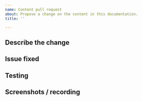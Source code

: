 ```yaml
---
name: Content pull request
about: Propose a change on the content in this documentation.
title: ''

---
```


<!-- **IMPORTANT: this is only for documentation content changes.**
If you want to suggest a change to the tools, CI and build process, create a DocOps pull request.

**Before pushing any commit in your pull request, make sure that you:**

- read the [contribution guidelines](https://wiki.hyperledger.org/display/BESU/Contributing+to+documentation).
- [signed all commits of for the DCO](https://wiki.hyperledger.org/display/BESU/DCO).
- have [tested your changes locally](https://wiki.hyperledger.org/display/BESU/MkDocs+And+Markdown+Guide#MkDocsAndMarkdownGuide-PreviewTheDocumentation) before submitting them to the community for review. -->

## Describe the change

<!-- A clear and concise description of what this PR changes in the content. -->

## Issue fixed

<!-- Except for minor changes (typos, commas) it's required to have a Github issue linked to your
pull request.

Use the following to make Github close the issue automatically when merging the PR:

fixes #{your issue number}

If you don't want to close the issue, use:

see #{your issue number} -->

## Testing

<!-- Steps to follow to review your changes.

Don't forget to test your change locally before any review request. -->

## Screenshots / recording

<!-- If it helps understanding your change,
don't hesitate to link an annotated screenshot or a small demo video. -->
